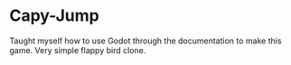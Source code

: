 # Capy-Jump
Taught myself how to use Godot through the documentation to make this game. Very simple flappy bird clone.
